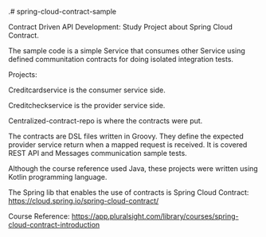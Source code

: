 .# spring-cloud-contract-sample

Contract Driven API Development: Study Project about Spring Cloud Contract. 

The sample code is a simple Service that consumes other Service using defined communitation contracts for doing isolated integration tests.


Projects: 

Creditcardservice is the consumer service side.

Creditcheckservice is the provider service side.

Centralized-contract-repo is where the contracts were put.



The contracts are DSL files written in Groovy. They define the expected provider service return when a mapped request is received.
It is covered REST API and Messages communication sample tests.

Although the course reference used Java, these projects were written using Kotlin programming language.

The Spring lib that enables the use of contracts is Spring Cloud Contract: https://cloud.spring.io/spring-cloud-contract/

Course Reference: https://app.pluralsight.com/library/courses/spring-cloud-contract-introduction
